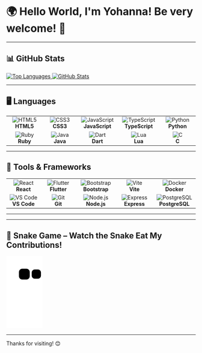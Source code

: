 # 🌍 Hello World, I'm Yohanna! Be very welcome! 👋

---

## 📊 GitHub Stats

<a href="https://github.com/YanWeberFrancelino">
  <img height="180em" src="https://github-readme-stats.vercel.app/api/top-langs/?username=YanWeberFrancelino&layout=compact&langs_count=10&theme=tokyonight" alt="Top Languages" />
</a>
<a href="https://github.com/YanWeberFrancelino">
  <img height="180em" src="https://github-readme-stats.vercel.app/api?username=YanWeberFrancelino&show_icons=true&theme=tokyonight&include_all_commits=true&count_private=true&cache_seconds=86400" alt="GitHub Stats" />
</a>

---


## 🖥️ Languages

<table>
  <tr>
    <td align="center" width="120">
      <img src="https://img.icons8.com/color/2x/html-5.png" width="70" height="70" alt="HTML5" />
      <br /><strong>HTML5</strong>
    </td>
    <td align="center" width="120">
      <img src="https://img.icons8.com/color/2x/css3.png" width="70" height="70" alt="CSS3" />
      <br /><strong>CSS3</strong>
    </td>
    <td align="center" width="120">
      <img src="https://static.vecteezy.com/system/resources/previews/027/127/560/non_2x/javascript-logo-javascript-icon-transparent-free-png.png" width="70" height="70" alt="JavaScript" />
      <br /><strong>JavaScript</strong>
    </td>
    <td align="center" width="120">
      <img src="https://img.icons8.com/fluency/48/000000/typescript.png" width="70" height="70" alt="TypeScript" />
      <br /><strong>TypeScript</strong>
    </td>
    <td align="center" width="120">
      <img src="https://www.pngall.com/wp-content/uploads/5/Python-PNG-Image.png" width="70" height="70" alt="Python" />
      <br /><strong>Python</strong>
    </td>
  </tr>
  <tr>
    <td align="center" width="120">
      <img src="https://lenguajesdeprogramacion.net/wp-content/uploads/2018/02/Lenguaje-de-programacion-Ruby-300x200.png" width="70" height="70" alt="Ruby" />
      <br /><strong>Ruby</strong>
    </td>
    <td align="center" width="120">
      <img src="https://logodix.com/logo/283001.png" width="70" height="70" alt="Java" />
      <br /><strong>Java</strong>
    </td>
    <td align="center" width="120">
      <img src="https://glot.io/static/img/dart.svg.png?etag=gODPr045" width="70" height="70" alt="Dart" />
      <br /><strong>Dart</strong>
    </td>
    <td align="center" width="120">
      <img src="https://img.icons8.com/color/344/lua-language.png" width="70" height="70" alt="Lua" />
      <br /><strong>Lua</strong>
    </td>
    <td align="center" width="120">
      <img src="https://th.bing.com/th/id/OIP.DjO9lt4rFay46XaBasR7TAAAAA?rs=1&pid=ImgDetMain" width="70" height="70" alt="C" />
      <br /><strong>C</strong>
    </td>
  </tr>
</table>

---

## 🔧 Tools & Frameworks

<table>
  <tr>
    <td align="center" width="120">
      <img src="https://upload.wikimedia.org/wikipedia/commons/thumb/a/a7/React-icon.svg/539px-React-icon.svg.png" width="70" height="70" alt="React" />
      <br /><strong>React</strong>
    </td>
    <td align="center" width="120">
      <img src="https://glot.io/static/img/dart.svg.png?etag=gODPr045" width="70" height="70" alt="Flutter" />
      <br /><strong>Flutter</strong>
    </td>
    <td align="center" width="120">
      <img src="https://img.icons8.com/color/2x/bootstrap.png" width="70" height="70" alt="Bootstrap" />
      <br /><strong>Bootstrap</strong>
    </td>
    <td align="center" width="120">
      <img src="https://logospng.org/download/vite-js/vite-js-4096-logo.png" width="70" height="70" alt="Vite" />
      <br /><strong>Vite</strong>
    </td>
    <td align="center" width="120">
      <img src="https://img.icons8.com/color/2x/docker.png" width="70" height="70" alt="Docker" />
      <br /><strong>Docker</strong>
    </td>
  </tr>
  <tr>
    <td align="center" width="120">
      <img src="https://code.visualstudio.com/assets/images/code-stable.png" width="70" height="70" alt="VS Code" />
      <br /><strong>VS Code</strong>
    </td>
    <td align="center" width="120">
      <img src="https://img.icons8.com/color/48/000000/git.png" width="70" height="70" alt="Git" />
      <br /><strong>Git</strong>
    </td>
    <td align="center" width="120">
      <img src="https://logodix.com/logo/1764882.png" width="70" height="70" alt="Node.js" />
      <br /><strong>Node.js</strong>
    </td>
    <td align="center" width="120">
      <img src="https://ajeetchaulagain.com/static/7cb4af597964b0911fe71cb2f8148d64/87351/express-js.png" width="70" height="70" alt="Express" />
      <br /><strong>Express</strong>
    </td>
    <td align="center" width="120">
      <img src="https://th.bing.com/th/id/R.d86c00d4cee013a070c3be50645a631b?rik=v3YhjWyliCxS%2fA&pid=ImgRaw&r=0" width="70" height="70" alt="PostgreSQL" />
      <br /><strong>PostgreSQL</strong>
    </td>
  </tr>
</table>

---

<!--
## 🌐 Connect with Me

Feel free to reach out or follow me on:

[![LinkedIn](https://img.shields.io/badge/LinkedIn-0077B5?style=for-the-badge&logo=linkedin&logoColor=white)](https://www.linkedin.com/in/YanWeberFrancelino)
[![Instagram](https://img.shields.io/badge/Instagram-E4405F?style=for-the-badge&logo=instagram&logoColor=white)](https://www.instagram.com/YanWeberFrancelino)

-->

---

## 🐍 Snake Game – Watch the Snake Eat My Contributions!

![Snake animation](https://github.com/YanWeberFrancelino/YanWeberFrancelino/blob/output/github-contribution-grid-snake.svg)

---
Thanks for visiting! 😊

